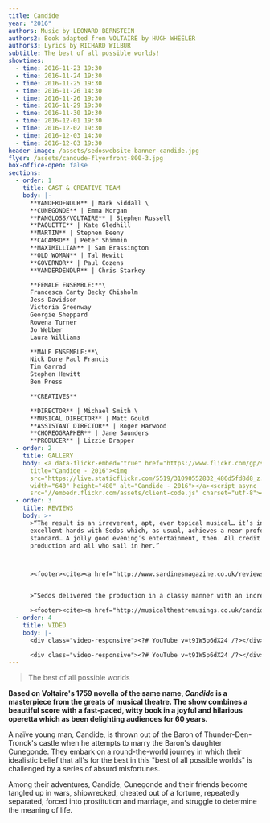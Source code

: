 ```yaml
---
title: Candide
year: "2016"
authors: Music by LEONARD BERNSTEIN
authors2: Book adapted from VOLTAIRE by HUGH WHEELER
authors3: Lyrics by RICHARD WILBUR
subtitle: The best of all possible worlds!
showtimes:
  - time: 2016-11-23 19:30
  - time: 2016-11-24 19:30
  - time: 2016-11-25 19:30
  - time: 2016-11-26 14:30
  - time: 2016-11-26 19:30
  - time: 2016-11-29 19:30
  - time: 2016-11-30 19:30
  - time: 2016-12-01 19:30
  - time: 2016-12-02 19:30
  - time: 2016-12-03 14:30
  - time: 2016-12-03 19:30
header-image: /assets/sedoswebsite-banner-candide.jpg
flyer: /assets/candude-flyerfront-800-3.jpg
box-office-open: false
sections:
  - order: 1
    title: CAST & CREATIVE TEAM
    body: |-
      **VANDERDENDUR** | Mark Siddall \
      **CUNEGONDE** | Emma Morgan
      **PANGLOSS/VOLTAIRE** | Stephen Russell
      **PAQUETTE** | Kate Gledhill
      **MARTIN** | Stephen Beeny
      **CACAMBO** | Peter Shimmin
      **MAXIMILLIAN** | Sam Brassington
      **OLD WOMAN** | Tal Hewitt
      **GOVERNOR** | Paul Cozens
      **VANDERDENDUR** | Chris Starkey

      **FEMALE ENSEMBLE:**\
      Francesca Canty Becky Chisholm
      Jess Davidson
      Victoria Greenway
      Georgie Sheppard
      Rowena Turner
      Jo Webber
      Laura Williams

      **MALE ENSEMBLE:**\
      Nick Dore Paul Francis
      Tim Garrad
      Stephen Hewitt
      Ben Press

      **CREATIVES**

      **DIRECTOR** | Michael Smith \
      **MUSICAL DIRECTOR** | Matt Gould
      **ASSISTANT DIRECTOR** | Roger Harwood
      **CHOREOGRAPHER** | Jane Saunders
      **PRODUCER** | Lizzie Drapper
  - order: 2
    title: GALLERY
    body: <a data-flickr-embed="true" href="https://www.flickr.com/gp/sedos/28s7t4"
      title="Candide - 2016"><img
      src="https://live.staticflickr.com/5519/31090552832_486d5fd8d8_z.jpg"
      width="640" height="480" alt="Candide - 2016"></a><script async
      src="//embedr.flickr.com/assets/client-code.js" charset="utf-8"></script>
  - order: 3
    title: REVIEWS
    body: >-
      >“The result is an irreverent, apt, ever topical musical… it’s in
      excellent hands with Sedos which, as usual, achieves a near professional
      standard… A jolly good evening’s entertainment, then. All credit to this
      production and all who sail in her.”



      ><footer><cite><a href="http://www.sardinesmagazine.co.uk/reviews/review.php?REVIEW-Sedos-Candide&reviewsID=2644">Candide, 2016, Sardines</a></cite></footer>


      >“Sedos delivered the production in a classy manner with an incredibly strong cast in everything from their characterisation to music and a strong visual feast for the eyes.”

      ><footer><cite><a href="http://musicaltheatremusings.co.uk/candide">Candide, 2016, Musical Theatre Musings</a></cite></footer>
  - order: 4
    title: VIDEO
    body: |-
      <div class="video-responsive"><?# YouTube v=t91W5p6dX24 /?></div>

      <div class="video-responsive"><?# YouTube v=t91W5p6dX24 /?></div>
---
```

>The best of all possible worlds
><footer><cite></cite></footer>

**Based on Voltaire's 1759 novella of the same name, *Candide* is a masterpiece from the greats of musical theatre. The show combines a beautiful score with a fast-paced, witty book in a joyful and hilarious operetta which as been delighting audiences for 60 years.**

A naïve young man, Candide, is thrown out of the Baron of Thunder-Den-Tronck's castle when he attempts to marry the Baron's daughter Cunegonde. They embark on a round-the-world journey in which their idealistic belief that all's for the best in this "best of all possible worlds" is challenged by a series of absurd misfortunes.

Among their adventures, Candide, Cunegonde and their friends become tangled up in wars, shipwrecked, cheated out of a fortune, repeatedly separated, forced into prostitution and marriage, and struggle to determine the meaning of life.